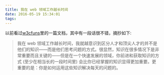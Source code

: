 ```yaml
---
title: 我在 web 领域工作越长时间
date: 2016-05-19 15:34:01
tags:
---
```

以前看过[w3cfuns](http://www.w3cfuns.com)里的一篇文档，其中有一段话很不错，摘抄如下:
>我在 web 领域工作越长时间，我就越意识到区分人才和顶尖人才的并不是他们的知识——而是他们思考问题的方式。很显然，知识在很多情况下是非常重要而且关键的——但是在一个快速发展的领域，你前进和获取知识的方式 (至少在相当长的一段时间里) 会比你已经掌握的知识显得更加重要。更重要的是：你是如何运用这些知识解决每天的问题的。